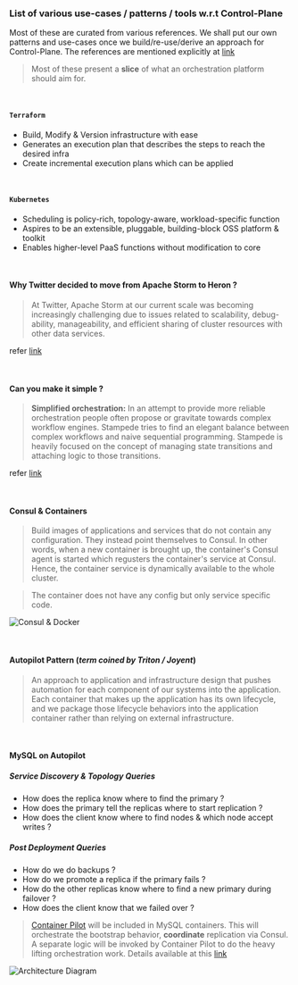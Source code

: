### List of various use-cases / patterns / tools w.r.t Control-Plane

Most of these are curated from various references. We shall put our own patterns 
and use-cases once we build/re-use/derive an approach for Control-Plane. The
references are mentioned explicitly at 
[link](https://github.com/openebs/Control-Plane/blob/master/Reference-Articles.md)

> Most of these present a **slice** of what an orchestration platform should aim for.

<br />

#### `Terraform`

- Build, Modify & Version infrastructure with ease
- Generates an execution plan that describes the steps to reach the desired infra
- Create incremental execution plans which can be applied

<br />

#### `Kubernetes`

- Scheduling is policy-rich, topology-aware, workload-specific function
- Aspires to be an extensible, pluggable, building-block OSS platform & toolkit
- Enables higher-level PaaS functions without modification to core

<br />

#### Why Twitter decided to move from Apache Storm to Heron ?

> At Twitter, Apache Storm at our current scale was becoming increasingly challenging due to
issues related to scalability, debug-ability, manageability, and efficient sharing of cluster 
resources with other data services.

refer [link](https://www.infoq.com/news/2016/09/twitter-opensources-heron)

<br />

#### Can you make it simple ?

> **Simplified orchestration:** In an attempt to provide more reliable orchestration people often 
propose or gravitate towards complex workflow engines. Stampede tries to find an elegant balance 
between complex workflows and naive sequential programming. Stampede is heavily focused on the 
concept of managing state transitions and attaching logic to those transitions.

refer [link](https://github.com/cattleio/stampede#concepts)

<br />

#### Consul & Containers

> Build images of applications and services that do not contain any configuration. They
instead point themselves to Consul. In other words, when a new container is brought up, the
container's Consul agent is started which regusters the container's service at Consul. Hence,
the container service is dynamically available to the whole cluster.

> The container does not have any config but only service specific code.

![Consul & Docker](http://www.pythian.com/blog/wp-content/uploads/Consul-Demo-Architecture.png)

<br />

#### Autopilot Pattern (*term coined by Triton / Joyent*)

> An approach to application and infrastructure design that pushes automation for each component 
of our systems into the application. Each container that makes up the application has its own 
lifecycle, and we package those lifecycle behaviors into the application container rather than 
relying on external infrastructure.

<br />

#### MySQL on Autopilot

##### Service Discovery & Topology Queries

- How does the replica know where to find the primary ?
- How does the primary tell the replicas where to start replication ?
- How does the client know where to find nodes & which node accept writes ?

##### Post Deployment Queries

- How do we do backups ?
- How do we promote a replica if the primary fails ?
- How do the other replicas know where to find a new primary during failover ?
- How does the client know that we failed over ?

> [Container Pilot](https://www.joyent.com/containerpilot) will be included in MySQL containers.
This will orchestrate the bootstrap behavior, **coordinate** replication via Consul. A separate
logic will be invoked by Container Pilot to do the heavy lifting orchestration work. Details 
available at this [link](https://www.joyent.com/blog/dbaas-simplicity-no-lock-in)

![Architecture Diagram](https://www.joyent.com/content/blog/20160222-dbaas-simplicity-no-lock-in/architecture.png)
